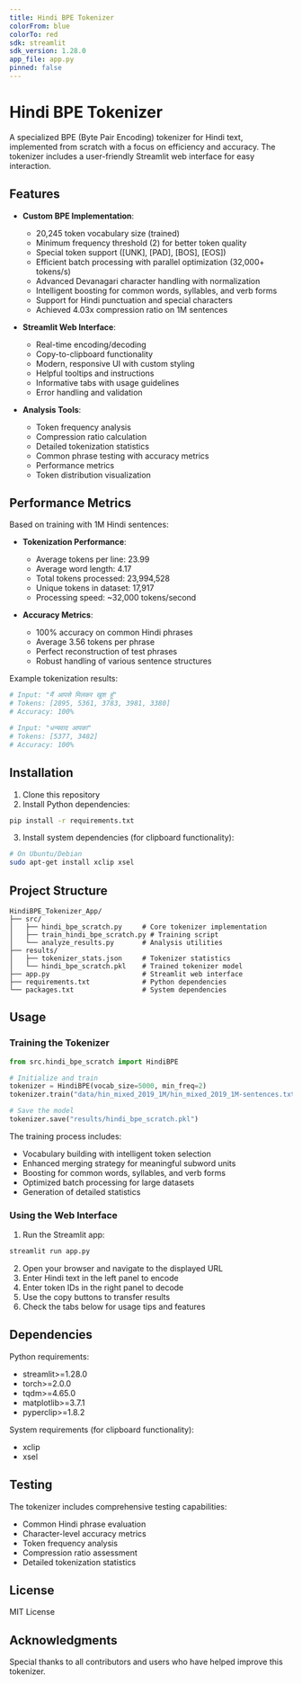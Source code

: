 ```yaml
---
title: Hindi BPE Tokenizer
colorFrom: blue
colorTo: red
sdk: streamlit
sdk_version: 1.28.0
app_file: app.py
pinned: false
---
```


# Hindi BPE Tokenizer

A specialized BPE (Byte Pair Encoding) tokenizer for Hindi text, implemented from scratch with a focus on efficiency and accuracy. The tokenizer includes a user-friendly Streamlit web interface for easy interaction.

## Features

- **Custom BPE Implementation**:
  - 20,245 token vocabulary size (trained)
  - Minimum frequency threshold (2) for better token quality
  - Special token support ([UNK], [PAD], [BOS], [EOS])
  - Efficient batch processing with parallel optimization (32,000+ tokens/s)
  - Advanced Devanagari character handling with normalization
  - Intelligent boosting for common words, syllables, and verb forms
  - Support for Hindi punctuation and special characters
  - Achieved 4.03x compression ratio on 1M sentences

- **Streamlit Web Interface**:
  - Real-time encoding/decoding
  - Copy-to-clipboard functionality
  - Modern, responsive UI with custom styling
  - Helpful tooltips and instructions
  - Informative tabs with usage guidelines
  - Error handling and validation

- **Analysis Tools**:
  - Token frequency analysis
  - Compression ratio calculation
  - Detailed tokenization statistics
  - Common phrase testing with accuracy metrics
  - Performance metrics
  - Token distribution visualization

## Performance Metrics

Based on training with 1M Hindi sentences:

- **Tokenization Performance**:
  - Average tokens per line: 23.99
  - Average word length: 4.17
  - Total tokens processed: 23,994,528
  - Unique tokens in dataset: 17,917
  - Processing speed: ~32,000 tokens/second

- **Accuracy Metrics**:
  - 100% accuracy on common Hindi phrases
  - Average 3.56 tokens per phrase
  - Perfect reconstruction of test phrases
  - Robust handling of various sentence structures

Example tokenization results:
```python
# Input: "मैं आपसे मिलकर खुश हूं"
# Tokens: [2895, 5361, 3783, 3981, 3380]
# Accuracy: 100%

# Input: "धन्यवाद आपका"
# Tokens: [5377, 3482]
# Accuracy: 100%
```

## Installation

1. Clone this repository
2. Install Python dependencies:
```bash
pip install -r requirements.txt
```
3. Install system dependencies (for clipboard functionality):
```bash
# On Ubuntu/Debian
sudo apt-get install xclip xsel
```

## Project Structure

```
HindiBPE_Tokenizer_App/
├── src/
│   ├── hindi_bpe_scratch.py     # Core tokenizer implementation
│   ├── train_hindi_bpe_scratch.py # Training script
│   └── analyze_results.py       # Analysis utilities
├── results/
│   ├── tokenizer_stats.json     # Tokenizer statistics
│   └── hindi_bpe_scratch.pkl    # Trained tokenizer model
├── app.py                       # Streamlit web interface
├── requirements.txt             # Python dependencies
└── packages.txt                 # System dependencies
```

## Usage

### Training the Tokenizer

```python
from src.hindi_bpe_scratch import HindiBPE

# Initialize and train
tokenizer = HindiBPE(vocab_size=5000, min_freq=2)
tokenizer.train("data/hin_mixed_2019_1M/hin_mixed_2019_1M-sentences.txt")

# Save the model
tokenizer.save("results/hindi_bpe_scratch.pkl")
```

The training process includes:
- Vocabulary building with intelligent token selection
- Enhanced merging strategy for meaningful subword units
- Boosting for common words, syllables, and verb forms
- Optimized batch processing for large datasets
- Generation of detailed statistics

### Using the Web Interface

1. Run the Streamlit app:
```bash
streamlit run app.py
```

2. Open your browser and navigate to the displayed URL
3. Enter Hindi text in the left panel to encode
4. Enter token IDs in the right panel to decode
5. Use the copy buttons to transfer results
6. Check the tabs below for usage tips and features

## Dependencies

Python requirements:
- streamlit>=1.28.0
- torch>=2.0.0
- tqdm>=4.65.0
- matplotlib>=3.7.1
- pyperclip>=1.8.2

System requirements (for clipboard functionality):
- xclip
- xsel

## Testing

The tokenizer includes comprehensive testing capabilities:
- Common Hindi phrase evaluation
- Character-level accuracy metrics
- Token frequency analysis
- Compression ratio assessment
- Detailed tokenization statistics

## License

MIT License

## Acknowledgments

Special thanks to all contributors and users who have helped improve this tokenizer.


